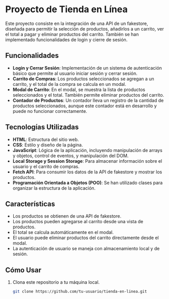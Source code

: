 # Proyecto de Tienda en Línea

Este proyecto consiste en la integración de una API de un fakestore, diseñada para permitir la selección de productos, añadirlos a un carrito, ver el total a pagar y eliminar productos del carrito. También se han implementado funcionalidades de login y cierre de sesión.

## Funcionalidades

- **Login y Cerrar Sesión**: Implementación de un sistema de autenticación básico que permite al usuario iniciar sesión y cerrar sesión.
- **Carrito de Compras**: Los productos seleccionados se agregan a un carrito, y el total de la compra se calcula en un modal.
- **Modal de Carrito**: En el modal, se muestra la lista de productos seleccionados y el total. También permite eliminar productos del carrito.
- **Contador de Productos**: Un contador lleva un registro de la cantidad de productos seleccionados, aunque este contador está en desarrollo y puede no funcionar correctamente.

## Tecnologías Utilizadas

- **HTML**: Estructura del sitio web.
- **CSS**: Estilo y diseño de la página.
- **JavaScript**: Lógica de la aplicación, incluyendo manipulación de arrays y objetos, control de eventos, y manipulación del DOM.
- **Local Storage y Session Storage**: Para almacenar información sobre el usuario y el carrito de compras.
- **Fetch API**: Para consumir los datos de la API de fakestore y mostrar los productos.
- **Programación Orientada a Objetos (POO)**: Se han utilizado clases para organizar la estructura de la aplicación.

## Características

- Los productos se obtienen de una API de fakestore.
- Los productos pueden agregarse al carrito desde una vista de productos.
- El total se calcula automáticamente en el modal.
- El usuario puede eliminar productos del carrito directamente desde el modal.
- La autenticación de usuario se maneja con almacenamiento local y de sesión.

## Cómo Usar

1. Clona este repositorio a tu máquina local.
   ```bash
   git clone https://github.com/tu-usuario/tienda-en-linea.git
